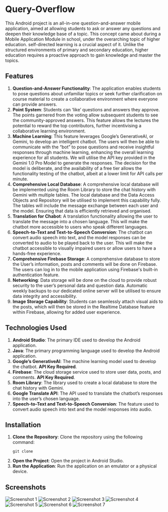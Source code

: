 # Query-Overflow

This Android project is an all-in-one question-and-answer mobile application, aimed at allowing students to ask or answer any questions and deepen their knowledge base of a topic. This concept came about during a Mobile Application Module in school, under the overarching topic of higher education. self-directed learning is a crucial aspect of it. Unlike the structured environments of primary and secondary education, higher education requires a proactive approach to gain knowledge and master the topics.

## Features

1. **Question-and-Answer Functionality**: The application enables students to pose questions about unfamiliar topics or seek further clarification on course material to create a collaborative environment where everyone can provide answers.
2. **Point System**: Students can ‘like’ questions and answers they approve. The points garnered from the voting allow subsequent students to see the community-approved answers. This feature allows the lectures the potential to reward the top contributors, further incentivising a collaborative learning environment.
3. **Machine Learning**: This feature leverages Google’s GenerativeAI, or Gemini, to develop an intelligent chatbot. The users will then be able to communicate with the “bot” to pose questions and receive insightful responses through machine learning, enhancing the overall learning experience for all students. We will utilise the API key provided in the Gemini 1.0 Pro Model to generate the responses. The decision for the model is deliberate, and the availability of a free tier allows the functionality testing of the chatbot, albeit at a lower limit for API calls per minute.
4. **Comprehensive Local Database**: A comprehensive local database will be implemented using the Room Library to store the chat history with Gemini with multiple tables. The local database and the Data Access Objects and Repository will be utilised to implement this capability fully. The tables will include the message exchange between each user and the model. Ensuring that data is efficiently retrieved and organised.
5. **Translation for Chabot**: A translation functionality allowing the user to translate the message into a chosen language. This will make the chatbot more accessible to users who speak different languages.
6. **Speech-to-Text and Text-to-Speech Conversion**: The chatbot can convert audio speech into text, and the model responses can be converted to audio to be played back to the user. This will make the chatbot accessible to visually impaired users or allow users to have a hands-free experience.
7. **Comprehensive Firebase Storage**: A comprehensive database to store the User’s information, posts and comments will be done on Firebase. The users can log in to the mobile application using Firebase's built-in authentication feature.
8. **Networking**: Data storage will be done on the cloud to provide robust security to the user’s personal data and question data. Automatic weekly backups to our dedicated online server will be utilised to ensure data integrity and accessibility.
9. **Image Storage Capability**: Students can seamlessly attach visual aids to the posts, which will then be stored in the Realtime Database feature within Firebase, allowing for added user experience.

## Technologies Used

1. **Android Studio**: The primary IDE used to develop the Android application.
2. **Java**: The primary programming language used to develop the Android application.
3. **Google’s GenerativeAI**: The machine learning model used to develop the chatbot. **API Key Required**.
4. **Firebase**: The cloud storage service used to store user data, posts, and comments. **API Key Required**.
5. **Room Library**: The library used to create a local database to store the chat history with Gemini.
6. **Google Translate API**: The API used to translate the chatbot’s responses into the user’s chosen language.
7. **Speech-to-Text and Text-to-Speech Conversion**: The feature used to convert audio speech into text and the model responses into audio.

## Installation

1. **Clone the Repository**: Clone the repository using the following command:
   ```
   git clone
    ```
2. **Open the Project**: Open the project in Android Studio.
3. **Run the Application**: Run the application on an emulator or a physical device.

## Screenshots

![Screenshot 1](screenshots/chat-room.png)
![Screenshot 2](screenshots/welcome-page.png)
![Screenshot 3](screenshots/question-view.png)
![Screenshot 4](screenshots/new-question.png)
![Screenshot 5](screenshots/room-selection.png)
![Screenshot 6](screenshots/chat-room.png)
![Screenshot 7](screenshots/translation-chat.png)
